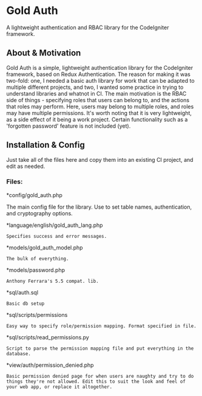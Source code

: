 Gold Auth
=========
A lightweight authentication and RBAC library for the CodeIgniter framework.

About & Motivation
------------
Gold Auth is a simple, lightweight authentication library for the CodeIgniter framework, based on Redux Authentication. The reason for making it was two-fold: one, I needed a basic auth library for work that can be adapted to multiple different projects, and two, I wanted some practice in trying to understand libraries and whatnot in CI. The main motivation is the RBAC side of things - specifying roles that users can belong to, and the actions that roles may perform. Here, users may belong to multiple roles, and roles may have multiple permissions. It's worth noting that it is very lightweight, as a side effect of it being a work project. Certain functionality such as a 'forgotten password' feature is not included (yet).

Installation & Config
------------
Just take all of the files here and copy them into an existing CI project, and edit as needed. 

### Files:
*config/gold_auth.php

The main config file for the library. Use to set table names, authentication, and cryptography options.

*language/english/gold_auth_lang.php
	
	Specifies success and error messages.


*models/gold_auth_model.php

	The bulk of everything.

*models/password.php

	Anthony Ferrara's 5.5 compat. lib.

*sql/auth.sql

	Basic db setup

*sql/scripts/permissions

	Easy way to specify role/permission mapping. Format specified in file.

*sql/scripts/read_permissions.py

	Script to parse the permission mapping file and put everything in the database.

*view/auth/permission_denied.php

	Basic permission denied page for when users are naughty and try to do things they're not allowed. Edit this to suit the look and feel of your web app, or replace it altogether.

